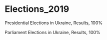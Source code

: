 # Elections_2019
Presidential Elections in Ukraine, Results, 100% 

Parliament Elections in Ukraine, Results, 100% 
